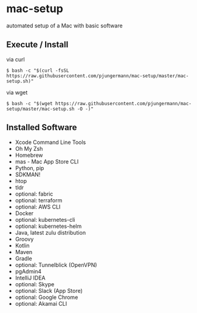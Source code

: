 # mac-setup
automated setup of a Mac with basic software

## Execute / Install
via curl
```
$ bash -c "$(curl -fsSL https://raw.githubusercontent.com/pjungermann/mac-setup/master/mac-setup.sh)"
```

via wget
```
$ bash -c "$(wget https://raw.githubusercontent.com/pjungermann/mac-setup/master/mac-setup.sh -O -)"
```

## Installed Software
* Xcode Command Line Tools
* Oh My Zsh
* Homebrew
* mas - Mac App Store CLI
* Python, pip
* SDKMAN!
* htop
* tldr
* optional: fabric
* optional: terraform
* optional: AWS CLI
* Docker
* optional: kubernetes-cli
* optional: kubernetes-helm
* Java, latest zulu distribution
* Groovy
* Kotlin
* Maven
* Gradle
* optional: Tunnelblick (OpenVPN)
* pgAdmin4
* IntelliJ IDEA
* optional: Skype
* optional: Slack (App Store)
* optional: Google Chrome
* optional: Akamai CLI
